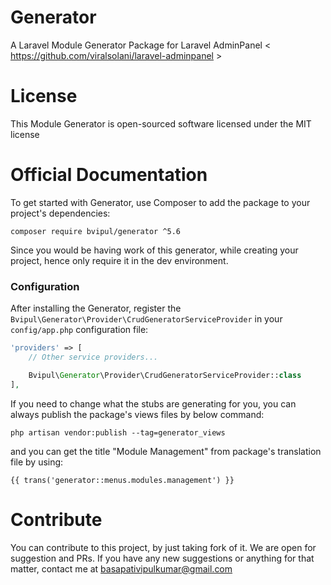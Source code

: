 # Generator
A Laravel Module Generator Package for Laravel AdminPanel &lt; https://github.com/viralsolani/laravel-adminpanel &gt;

# License
This Module Generator is open-sourced software licensed under the MIT license

# Official Documentation
To get started with Generator, use Composer to add the package to your project's dependencies:

`composer require bvipul/generator ^5.6`

Since you would be having work of this generator, while creating your project, hence only require it in the dev environment.

### Configuration

After installing the Generator, register the `Bvipul\Generator\Provider\CrudGeneratorServiceProvider` in your `config/app.php` configuration file:

```php
'providers' => [
    // Other service providers...

    Bvipul\Generator\Provider\CrudGeneratorServiceProvider::class
],
```

If you need to change what the stubs are generating for you, you can always publish the package's views files by below command:
```
php artisan vendor:publish --tag=generator_views
```

and you can get the title "Module Management" from package's translation file by using:

```
{{ trans('generator::menus.modules.management') }}
```


# Contribute
You can contribute to this project, by just taking fork of it. We are open for suggestion and PRs. If you have any new suggestions or anything for that matter, contact me at basapativipulkumar@gmail.com



